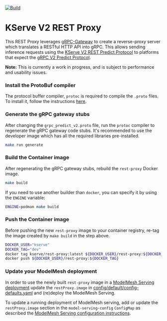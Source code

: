 [![Build](https://github.com/kserve/rest-proxy/actions/workflows/build.yml/badge.svg?branch=main)](https://github.com/kserve/rest-proxy/actions/workflows/build.yml)

# KServe V2 REST Proxy

This REST Proxy leverages [gRPC-Gateway](https://github.com/grpc-ecosystem/grpc-gateway)
to create a reverse-proxy server which translates a RESTful HTTP API into gRPC.
This allows sending inference requests using the [KServe V2 REST Predict Protocol](https://github.com/kserve/kserve/blob/master/docs/predict-api/v2/required_api.md#httprest)
to platforms that expect the [gRPC V2 Predict Protocol](https://github.com/kserve/kserve/blob/master/docs/predict-api/v2/required_api.md#grpc).

**Note:** This is currently a work in progress, and is subject to performance and usability issues.

### Install the ProtoBuf compiler

The protocol buffer compiler, `protoc` is required to compile the `.proto` files.
To install it, follow the instructions [here](https://grpc.io/docs/protoc-installation/).

### Generate the gRPC gateway stubs

After changing the `grpc_predict_v2.proto` file, run the `protoc` compiler to regenerate
the gRPC gateway code stubs. It's recommended to use the developer image which has
all the required libraries pre-installed.

```bash
make run generate
```

### Build the Container image

After regenerating the gRPC gateway stubs, rebuild the `rest-proxy` Docker image.

```bash
make build
```

If you need to use another builder than `docker`, you can specify it by using the `ENGINE` variable:

```bash
ENGINE=podman make build
```

### Push the Container image

Before pushing the new `rest-proxy` image to your container registry, re-tag the
image created by `make build` in the step above.

```bash
DOCKER_USER="kserve"
DOCKER_TAG="dev"
docker tag kserve/rest-proxy:latest ${DOCKER_USER}/rest-proxy:${DOCKER_TAG}
docker push ${DOCKER_USER}/rest-proxy:${DOCKER_TAG}
```

### Update your ModelMesh deployment

In order to use the newly built `rest-proxy` image in a [ModelMesh Serving deployment](https://github.com/kserve/modelmesh-serving#modelmesh-serving) update the `restProxy.image` in [config/default/config-defaults.yaml](https://github.com/kserve/modelmesh-serving/blob/v0.11.0/config/default/config-defaults.yaml#L31-L32) and (re)deploy the ModelMesh Serving.

To update a running deployment of ModelMesh serving, add or update the `restProxy.image` section in the `model-serving-config` `ConfigMap` as described the [ModelMesh Serving configuration instructions](https://github.com/kserve/modelmesh-serving/tree/main/docs/configuration).
